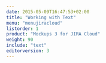 ```yaml
---
date: 2015-05-09T16:47:53+02:00
title: "Working with Text"
menu: "menujiracloud"
listorder: 1
product: "Mockups 3 for JIRA Cloud"
weight: 90
include: "text"
editorversion: 3
---
```

